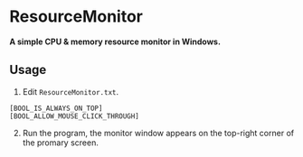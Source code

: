 # ResourceMonitor
__A simple CPU & memory resource monitor in Windows.__
## Usage
1. Edit `ResourceMonitor.txt`. 
```
[BOOL_IS_ALWAYS_ON_TOP]
[BOOL_ALLOW_MOUSE_CLICK_THROUGH]
```
2. Run the program, the monitor window appears on the top-right corner of the promary screen. 
